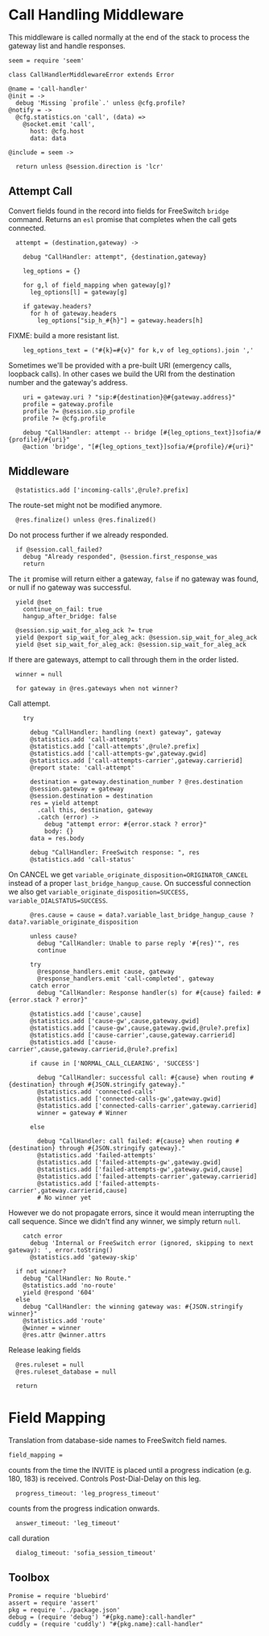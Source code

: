 Call Handling Middleware
========================

This middleware is called normally at the end of the stack to process the gateway list and handle responses.

    seem = require 'seem'

    class CallHandlerMiddlewareError extends Error

    @name = 'call-handler'
    @init = ->
      debug 'Missing `profile`.' unless @cfg.profile?
    @notify = ->
      @cfg.statistics.on 'call', (data) =>
        @socket.emit 'call',
          host: @cfg.host
          data: data

    @include = seem ->

      return unless @session.direction is 'lcr'

Attempt Call
------------

Convert fields found in the record into fields for FreeSwitch `bridge` command.
Returns an `esl` promise that completes when the call gets connected.

      attempt = (destination,gateway) ->

        debug "CallHandler: attempt", {destination,gateway}

        leg_options = {}

        for g,l of field_mapping when gateway[g]?
          leg_options[l] = gateway[g]

        if gateway.headers?
          for h of gateway.headers
            leg_options["sip_h_#{h}"] = gateway.headers[h]

FIXME: build a more resistant list.

        leg_options_text = ("#{k}=#{v}" for k,v of leg_options).join ','

Sometimes we'll be provided with a pre-built URI (emergency calls, loopback calls). In other cases we build the URI from the destination number and the gateway's address.

        uri = gateway.uri ? "sip:#{destination}@#{gateway.address}"
        profile = gateway.profile
        profile ?= @session.sip_profile
        profile ?= @cfg.profile

        debug "CallHandler: attempt -- bridge [#{leg_options_text}]sofia/#{profile}/#{uri}"
        @action 'bridge', "[#{leg_options_text}]sofia/#{profile}/#{uri}"

Middleware
----------

      @statistics.add ['incoming-calls',@rule?.prefix]

The route-set might not be modified anymore.

      @res.finalize() unless @res.finalized()

Do not process further if we already responded.

      if @session.call_failed?
        debug "Already responded", @session.first_response_was
        return

The `it` promise will return either a gateway, `false` if no gateway was found, or null if no gateway was successful.

      yield @set
        continue_on_fail: true
        hangup_after_bridge: false

      @session.sip_wait_for_aleg_ack ?= true
      yield @export sip_wait_for_aleg_ack: @session.sip_wait_for_aleg_ack
      yield @set sip_wait_for_aleg_ack: @session.sip_wait_for_aleg_ack

If there are gateways, attempt to call through them in the order listed.

      winner = null

      for gateway in @res.gateways when not winner?

Call attempt.

        try

          debug "CallHandler: handling (next) gateway", gateway
          @statistics.add 'call-attempts'
          @statistics.add ['call-attempts',@rule?.prefix]
          @statistics.add ['call-attempts-gw',gateway.gwid]
          @statistics.add ['call-attempts-carrier',gateway.carrierid]
          @report state: 'call-attempt'

          destination = gateway.destination_number ? @res.destination
          @session.gateway = gateway
          @session.destination = destination
          res = yield attempt
            .call this, destination, gateway
            .catch (error) ->
              debug "attempt error: #{error.stack ? error}"
              body: {}
          data = res.body

          debug "CallHandler: FreeSwitch response: ", res
          @statistics.add 'call-status'

On CANCEL we get `variable_originate_disposition=ORIGINATOR_CANCEL` instead of a proper `last_bridge_hangup_cause`.
On successful connection we also get `variable_originate_disposition=SUCCESS, variable_DIALSTATUS=SUCCESS`.

          @res.cause = cause = data?.variable_last_bridge_hangup_cause ? data?.variable_originate_disposition

          unless cause?
            debug "CallHandler: Unable to parse reply '#{res}'", res
            continue

          try
            @response_handlers.emit cause, gateway
            @response_handlers.emit 'call-completed', gateway
          catch error
            debug "CallHandler: Response handler(s) for #{cause} failed: #{error.stack ? error}"

          @statistics.add ['cause',cause]
          @statistics.add ['cause-gw',cause,gateway.gwid]
          @statistics.add ['cause-gw',cause,gateway.gwid,@rule?.prefix]
          @statistics.add ['cause-carrier',cause,gateway.carrierid]
          @statistics.add ['cause-carrier',cause,gateway.carrierid,@rule?.prefix]

          if cause in ['NORMAL_CALL_CLEARING', 'SUCCESS']

            debug "CallHandler: successful call: #{cause} when routing #{destination} through #{JSON.stringify gateway}."
            @statistics.add 'connected-calls'
            @statistics.add ['connected-calls-gw',gateway.gwid]
            @statistics.add ['connected-calls-carrier',gateway.carrierid]
            winner = gateway # Winner

          else

            debug "CallHandler: call failed: #{cause} when routing #{destination} through #{JSON.stringify gateway}."
            @statistics.add 'failed-attempts'
            @statistics.add ['failed-attempts-gw',gateway.gwid]
            @statistics.add ['failed-attempts-gw',gateway.gwid,cause]
            @statistics.add ['failed-attempts-carrier',gateway.carrierid]
            @statistics.add ['failed-attempts-carrier',gateway.carrierid,cause]
            # No winner yet

However we do not propagate errors, since it would mean interrupting the call sequence. Since we didn't find any winner, we simply return `null`.

        catch error
          debug 'Internal or FreeSwitch error (ignored, skipping to next gateway): ', error.toString()
          @statistics.add 'gateway-skip'

      if not winner?
        debug "CallHandler: No Route."
        @statistics.add 'no-route'
        yield @respond '604'
      else
        debug "CallHandler: the winning gateway was: #{JSON.stringify winner}"
        @statistics.add 'route'
        @winner = winner
        @res.attr @winner.attrs

Release leaking fields

      @res.ruleset = null
      @res.ruleset_database = null

      return


Field Mapping
=============

Translation from database-side names to FreeSwitch field names.

    field_mapping =

counts from the time the INVITE is placed until a progress indication (e.g. 180, 183) is received. Controls Post-Dial-Delay on this leg.

      progress_timeout: 'leg_progress_timeout'

counts from the progress indication onwards.

      answer_timeout: 'leg_timeout'

call duration

      dialog_timeout: 'sofia_session_timeout'

Toolbox
-------

    Promise = require 'bluebird'
    assert = require 'assert'
    pkg = require '../package.json'
    debug = (require 'debug') "#{pkg.name}:call-handler"
    cuddly = (require 'cuddly') "#{pkg.name}:call-handler"
